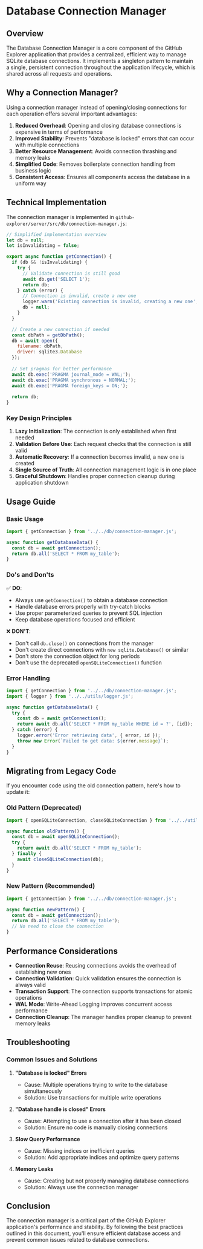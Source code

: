 # Database Connection Manager

## Overview

The Database Connection Manager is a core component of the GitHub Explorer application that provides a centralized, efficient way to manage SQLite database connections. It implements a singleton pattern to maintain a single, persistent connection throughout the application lifecycle, which is shared across all requests and operations.

## Why a Connection Manager?

Using a connection manager instead of opening/closing connections for each operation offers several important advantages:

1. **Reduced Overhead**: Opening and closing database connections is expensive in terms of performance
2. **Improved Stability**: Prevents "database is locked" errors that can occur with multiple connections
3. **Better Resource Management**: Avoids connection thrashing and memory leaks
4. **Simplified Code**: Removes boilerplate connection handling from business logic
5. **Consistent Access**: Ensures all components access the database in a uniform way

## Technical Implementation

The connection manager is implemented in `github-explorer/server/src/db/connection-manager.js`:

```javascript
// Simplified implementation overview
let db = null;
let isInvalidating = false;

export async function getConnection() {
  if (db && !isInvalidating) {
    try {
      // Validate connection is still good
      await db.get('SELECT 1');
      return db;
    } catch (error) {
      // Connection is invalid, create a new one
      logger.warn('Existing connection is invalid, creating a new one', { error });
      db = null;
    }
  }

  // Create a new connection if needed
  const dbPath = getDbPath();
  db = await open({
    filename: dbPath,
    driver: sqlite3.Database
  });
  
  // Set pragmas for better performance
  await db.exec('PRAGMA journal_mode = WAL;');
  await db.exec('PRAGMA synchronous = NORMAL;');
  await db.exec('PRAGMA foreign_keys = ON;');
  
  return db;
}
```

### Key Design Principles

1. **Lazy Initialization**: The connection is only established when first needed
2. **Validation Before Use**: Each request checks that the connection is still valid
3. **Automatic Recovery**: If a connection becomes invalid, a new one is created
4. **Single Source of Truth**: All connection management logic is in one place
5. **Graceful Shutdown**: Handles proper connection cleanup during application shutdown

## Usage Guide

### Basic Usage

```javascript
import { getConnection } from '../../db/connection-manager.js';

async function getDatabaseData() {
  const db = await getConnection();
  return db.all('SELECT * FROM my_table');
}
```

### Do's and Don'ts

✅ **DO**:
- Always use `getConnection()` to obtain a database connection
- Handle database errors properly with try-catch blocks
- Use proper parameterized queries to prevent SQL injection
- Keep database operations focused and efficient

❌ **DON'T**:
- Don't call `db.close()` on connections from the manager
- Don't create direct connections with `new sqlite.Database()` or similar
- Don't store the connection object for long periods
- Don't use the deprecated `openSQLiteConnection()` function

### Error Handling

```javascript
import { getConnection } from '../../db/connection-manager.js';
import { logger } from '../../utils/logger.js';

async function getDatabaseData() {
  try {
    const db = await getConnection();
    return await db.all('SELECT * FROM my_table WHERE id = ?', [id]);
  } catch (error) {
    logger.error('Error retrieving data', { error, id });
    throw new Error(`Failed to get data: ${error.message}`);
  }
}
```

## Migrating from Legacy Code

If you encounter code using the old connection pattern, here's how to update it:

### Old Pattern (Deprecated)

```javascript
import { openSQLiteConnection, closeSQLiteConnection } from '../../utils/sqlite.js';

async function oldPattern() {
  const db = await openSQLiteConnection();
  try {
    return await db.all('SELECT * FROM my_table');
  } finally {
    await closeSQLiteConnection(db);
  }
}
```

### New Pattern (Recommended)

```javascript
import { getConnection } from '../../db/connection-manager.js';

async function newPattern() {
  const db = await getConnection();
  return db.all('SELECT * FROM my_table');
  // No need to close the connection
}
```

## Performance Considerations

- **Connection Reuse**: Reusing connections avoids the overhead of establishing new ones
- **Connection Validation**: Quick validation ensures the connection is always valid
- **Transaction Support**: The connection supports transactions for atomic operations
- **WAL Mode**: Write-Ahead Logging improves concurrent access performance
- **Connection Cleanup**: The manager handles proper cleanup to prevent memory leaks

## Troubleshooting

### Common Issues and Solutions

1. **"Database is locked" Errors**
   - Cause: Multiple operations trying to write to the database simultaneously
   - Solution: Use transactions for multiple write operations

2. **"Database handle is closed" Errors**
   - Cause: Attempting to use a connection after it has been closed
   - Solution: Ensure no code is manually closing connections

3. **Slow Query Performance**
   - Cause: Missing indices or inefficient queries
   - Solution: Add appropriate indices and optimize query patterns

4. **Memory Leaks**
   - Cause: Creating but not properly managing database connections
   - Solution: Always use the connection manager

## Conclusion

The connection manager is a critical part of the GitHub Explorer application's performance and stability. By following the best practices outlined in this document, you'll ensure efficient database access and prevent common issues related to database connections. 